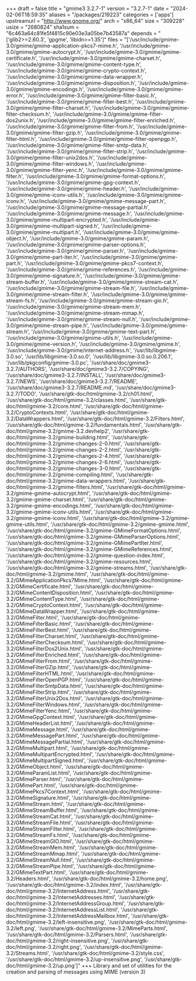 +++
draft = false
title = "gmime3 3.2.7-1"
version = "3.2.7-1"
date = "2024-02-06T18:59:35"
aliases = "/packages/219223"
categories = ['apps']
upstreamurl = "http://www.gnome.org/"
arch = "x86_64"
size = "309228"
usize = "2680824"
sha1sum = "6c463a64c81fe5f4815c90e03e3a05be7b43587a"
depends = "['glib2>=2.60.3', 'gpgme', 'libidn>=1.35']"
files = "['/usr/include/gmime-3.0/gmime/gmime-application-pkcs7-mime.h', '/usr/include/gmime-3.0/gmime/gmime-autocrypt.h', '/usr/include/gmime-3.0/gmime/gmime-certificate.h', '/usr/include/gmime-3.0/gmime/gmime-charset.h', '/usr/include/gmime-3.0/gmime/gmime-content-type.h', '/usr/include/gmime-3.0/gmime/gmime-crypto-context.h', '/usr/include/gmime-3.0/gmime/gmime-data-wrapper.h', '/usr/include/gmime-3.0/gmime/gmime-disposition.h', '/usr/include/gmime-3.0/gmime/gmime-encodings.h', '/usr/include/gmime-3.0/gmime/gmime-error.h', '/usr/include/gmime-3.0/gmime/gmime-filter-basic.h', '/usr/include/gmime-3.0/gmime/gmime-filter-best.h', '/usr/include/gmime-3.0/gmime/gmime-filter-charset.h', '/usr/include/gmime-3.0/gmime/gmime-filter-checksum.h', '/usr/include/gmime-3.0/gmime/gmime-filter-dos2unix.h', '/usr/include/gmime-3.0/gmime/gmime-filter-enriched.h', '/usr/include/gmime-3.0/gmime/gmime-filter-from.h', '/usr/include/gmime-3.0/gmime/gmime-filter-gzip.h', '/usr/include/gmime-3.0/gmime/gmime-filter-html.h', '/usr/include/gmime-3.0/gmime/gmime-filter-openpgp.h', '/usr/include/gmime-3.0/gmime/gmime-filter-smtp-data.h', '/usr/include/gmime-3.0/gmime/gmime-filter-strip.h', '/usr/include/gmime-3.0/gmime/gmime-filter-unix2dos.h', '/usr/include/gmime-3.0/gmime/gmime-filter-windows.h', '/usr/include/gmime-3.0/gmime/gmime-filter-yenc.h', '/usr/include/gmime-3.0/gmime/gmime-filter.h', '/usr/include/gmime-3.0/gmime/gmime-format-options.h', '/usr/include/gmime-3.0/gmime/gmime-gpg-context.h', '/usr/include/gmime-3.0/gmime/gmime-header.h', '/usr/include/gmime-3.0/gmime/gmime-iconv-utils.h', '/usr/include/gmime-3.0/gmime/gmime-iconv.h', '/usr/include/gmime-3.0/gmime/gmime-message-part.h', '/usr/include/gmime-3.0/gmime/gmime-message-partial.h', '/usr/include/gmime-3.0/gmime/gmime-message.h', '/usr/include/gmime-3.0/gmime/gmime-multipart-encrypted.h', '/usr/include/gmime-3.0/gmime/gmime-multipart-signed.h', '/usr/include/gmime-3.0/gmime/gmime-multipart.h', '/usr/include/gmime-3.0/gmime/gmime-object.h', '/usr/include/gmime-3.0/gmime/gmime-param.h', '/usr/include/gmime-3.0/gmime/gmime-parser-options.h', '/usr/include/gmime-3.0/gmime/gmime-parser.h', '/usr/include/gmime-3.0/gmime/gmime-part-iter.h', '/usr/include/gmime-3.0/gmime/gmime-part.h', '/usr/include/gmime-3.0/gmime/gmime-pkcs7-context.h', '/usr/include/gmime-3.0/gmime/gmime-references.h', '/usr/include/gmime-3.0/gmime/gmime-signature.h', '/usr/include/gmime-3.0/gmime/gmime-stream-buffer.h', '/usr/include/gmime-3.0/gmime/gmime-stream-cat.h', '/usr/include/gmime-3.0/gmime/gmime-stream-file.h', '/usr/include/gmime-3.0/gmime/gmime-stream-filter.h', '/usr/include/gmime-3.0/gmime/gmime-stream-fs.h', '/usr/include/gmime-3.0/gmime/gmime-stream-gio.h', '/usr/include/gmime-3.0/gmime/gmime-stream-mem.h', '/usr/include/gmime-3.0/gmime/gmime-stream-mmap.h', '/usr/include/gmime-3.0/gmime/gmime-stream-null.h', '/usr/include/gmime-3.0/gmime/gmime-stream-pipe.h', '/usr/include/gmime-3.0/gmime/gmime-stream.h', '/usr/include/gmime-3.0/gmime/gmime-text-part.h', '/usr/include/gmime-3.0/gmime/gmime-utils.h', '/usr/include/gmime-3.0/gmime/gmime-version.h', '/usr/include/gmime-3.0/gmime/gmime.h', '/usr/include/gmime-3.0/gmime/internet-address.h', '/usr/lib/libgmime-3.0.so', '/usr/lib/libgmime-3.0.so.0', '/usr/lib/libgmime-3.0.so.0.206.1', '/usr/lib/pkgconfig/gmime-3.0.pc', '/usr/share/doc/gmime3-3.2.7/AUTHORS', '/usr/share/doc/gmime3-3.2.7/COPYING', '/usr/share/doc/gmime3-3.2.7/INSTALL', '/usr/share/doc/gmime3-3.2.7/NEWS', '/usr/share/doc/gmime3-3.2.7/README', '/usr/share/doc/gmime3-3.2.7/README.md', '/usr/share/doc/gmime3-3.2.7/TODO', '/usr/share/gtk-doc/html/gmime-3.2/ch01.html', '/usr/share/gtk-doc/html/gmime-3.2/classes.html', '/usr/share/gtk-doc/html/gmime-3.2/core.html', '/usr/share/gtk-doc/html/gmime-3.2/CryptoContexts.html', '/usr/share/gtk-doc/html/gmime-3.2/DataWrappers.html', '/usr/share/gtk-doc/html/gmime-3.2/Filters.html', '/usr/share/gtk-doc/html/gmime-3.2/fundamentals.html', '/usr/share/gtk-doc/html/gmime-3.2/gmime-3.2.devhelp2', '/usr/share/gtk-doc/html/gmime-3.2/gmime-building.html', '/usr/share/gtk-doc/html/gmime-3.2/gmime-changes-2-0.html', '/usr/share/gtk-doc/html/gmime-3.2/gmime-changes-2-2.html', '/usr/share/gtk-doc/html/gmime-3.2/gmime-changes-2-4.html', '/usr/share/gtk-doc/html/gmime-3.2/gmime-changes-2-6.html', '/usr/share/gtk-doc/html/gmime-3.2/gmime-changes-3-0.html', '/usr/share/gtk-doc/html/gmime-3.2/gmime-compiling.html', '/usr/share/gtk-doc/html/gmime-3.2/gmime-data-wrappers.html', '/usr/share/gtk-doc/html/gmime-3.2/gmime-filters.html', '/usr/share/gtk-doc/html/gmime-3.2/gmime-gmime-autocrypt.html', '/usr/share/gtk-doc/html/gmime-3.2/gmime-gmime-charset.html', '/usr/share/gtk-doc/html/gmime-3.2/gmime-gmime-encodings.html', '/usr/share/gtk-doc/html/gmime-3.2/gmime-gmime-iconv-utils.html', '/usr/share/gtk-doc/html/gmime-3.2/gmime-gmime-iconv.html', '/usr/share/gtk-doc/html/gmime-3.2/gmime-gmime-utils.html', '/usr/share/gtk-doc/html/gmime-3.2/gmime-gmime.html', '/usr/share/gtk-doc/html/gmime-3.2/gmime-GMimeFormatOptions.html', '/usr/share/gtk-doc/html/gmime-3.2/gmime-GMimeParserOptions.html', '/usr/share/gtk-doc/html/gmime-3.2/gmime-GMimePartIter.html', '/usr/share/gtk-doc/html/gmime-3.2/gmime-GMimeReferences.html', '/usr/share/gtk-doc/html/gmime-3.2/gmime-question-index.html', '/usr/share/gtk-doc/html/gmime-3.2/gmime-resources.html', '/usr/share/gtk-doc/html/gmime-3.2/gmime-streams.html', '/usr/share/gtk-doc/html/gmime-3.2/gmime.html', '/usr/share/gtk-doc/html/gmime-3.2/GMimeApplicationPkcs7Mime.html', '/usr/share/gtk-doc/html/gmime-3.2/GMimeCertificate.html', '/usr/share/gtk-doc/html/gmime-3.2/GMimeContentDisposition.html', '/usr/share/gtk-doc/html/gmime-3.2/GMimeContentType.html', '/usr/share/gtk-doc/html/gmime-3.2/GMimeCryptoContext.html', '/usr/share/gtk-doc/html/gmime-3.2/GMimeDataWrapper.html', '/usr/share/gtk-doc/html/gmime-3.2/GMimeFilter.html', '/usr/share/gtk-doc/html/gmime-3.2/GMimeFilterBasic.html', '/usr/share/gtk-doc/html/gmime-3.2/GMimeFilterBest.html', '/usr/share/gtk-doc/html/gmime-3.2/GMimeFilterCharset.html', '/usr/share/gtk-doc/html/gmime-3.2/GMimeFilterChecksum.html', '/usr/share/gtk-doc/html/gmime-3.2/GMimeFilterDos2Unix.html', '/usr/share/gtk-doc/html/gmime-3.2/GMimeFilterEnriched.html', '/usr/share/gtk-doc/html/gmime-3.2/GMimeFilterFrom.html', '/usr/share/gtk-doc/html/gmime-3.2/GMimeFilterGZip.html', '/usr/share/gtk-doc/html/gmime-3.2/GMimeFilterHTML.html', '/usr/share/gtk-doc/html/gmime-3.2/GMimeFilterOpenPGP.html', '/usr/share/gtk-doc/html/gmime-3.2/GMimeFilterSmtpData.html', '/usr/share/gtk-doc/html/gmime-3.2/GMimeFilterStrip.html', '/usr/share/gtk-doc/html/gmime-3.2/GMimeFilterUnix2Dos.html', '/usr/share/gtk-doc/html/gmime-3.2/GMimeFilterWindows.html', '/usr/share/gtk-doc/html/gmime-3.2/GMimeFilterYenc.html', '/usr/share/gtk-doc/html/gmime-3.2/GMimeGpgContext.html', '/usr/share/gtk-doc/html/gmime-3.2/GMimeHeaderList.html', '/usr/share/gtk-doc/html/gmime-3.2/GMimeMessage.html', '/usr/share/gtk-doc/html/gmime-3.2/GMimeMessagePart.html', '/usr/share/gtk-doc/html/gmime-3.2/GMimeMessagePartial.html', '/usr/share/gtk-doc/html/gmime-3.2/GMimeMultipart.html', '/usr/share/gtk-doc/html/gmime-3.2/GMimeMultipartEncrypted.html', '/usr/share/gtk-doc/html/gmime-3.2/GMimeMultipartSigned.html', '/usr/share/gtk-doc/html/gmime-3.2/GMimeObject.html', '/usr/share/gtk-doc/html/gmime-3.2/GMimeParamList.html', '/usr/share/gtk-doc/html/gmime-3.2/GMimeParser.html', '/usr/share/gtk-doc/html/gmime-3.2/GMimePart.html', '/usr/share/gtk-doc/html/gmime-3.2/GMimePkcs7Context.html', '/usr/share/gtk-doc/html/gmime-3.2/GMimeSignature.html', '/usr/share/gtk-doc/html/gmime-3.2/GMimeStream.html', '/usr/share/gtk-doc/html/gmime-3.2/GMimeStreamBuffer.html', '/usr/share/gtk-doc/html/gmime-3.2/GMimeStreamCat.html', '/usr/share/gtk-doc/html/gmime-3.2/GMimeStreamFile.html', '/usr/share/gtk-doc/html/gmime-3.2/GMimeStreamFilter.html', '/usr/share/gtk-doc/html/gmime-3.2/GMimeStreamFs.html', '/usr/share/gtk-doc/html/gmime-3.2/GMimeStreamGIO.html', '/usr/share/gtk-doc/html/gmime-3.2/GMimeStreamMem.html', '/usr/share/gtk-doc/html/gmime-3.2/GMimeStreamMmap.html', '/usr/share/gtk-doc/html/gmime-3.2/GMimeStreamNull.html', '/usr/share/gtk-doc/html/gmime-3.2/GMimeStreamPipe.html', '/usr/share/gtk-doc/html/gmime-3.2/GMimeTextPart.html', '/usr/share/gtk-doc/html/gmime-3.2/Headers.html', '/usr/share/gtk-doc/html/gmime-3.2/home.png', '/usr/share/gtk-doc/html/gmime-3.2/index.html', '/usr/share/gtk-doc/html/gmime-3.2/InternetAddress.html', '/usr/share/gtk-doc/html/gmime-3.2/InternetAddresses.html', '/usr/share/gtk-doc/html/gmime-3.2/InternetAddressGroup.html', '/usr/share/gtk-doc/html/gmime-3.2/InternetAddressList.html', '/usr/share/gtk-doc/html/gmime-3.2/InternetAddressMailbox.html', '/usr/share/gtk-doc/html/gmime-3.2/left-insensitive.png', '/usr/share/gtk-doc/html/gmime-3.2/left.png', '/usr/share/gtk-doc/html/gmime-3.2/MimeParts.html', '/usr/share/gtk-doc/html/gmime-3.2/Parsers.html', '/usr/share/gtk-doc/html/gmime-3.2/right-insensitive.png', '/usr/share/gtk-doc/html/gmime-3.2/right.png', '/usr/share/gtk-doc/html/gmime-3.2/Streams.html', '/usr/share/gtk-doc/html/gmime-3.2/style.css', '/usr/share/gtk-doc/html/gmime-3.2/up-insensitive.png', '/usr/share/gtk-doc/html/gmime-3.2/up.png']"
+++
Library and set of utilities for the creation and parsing of messages using MIME (version 3)